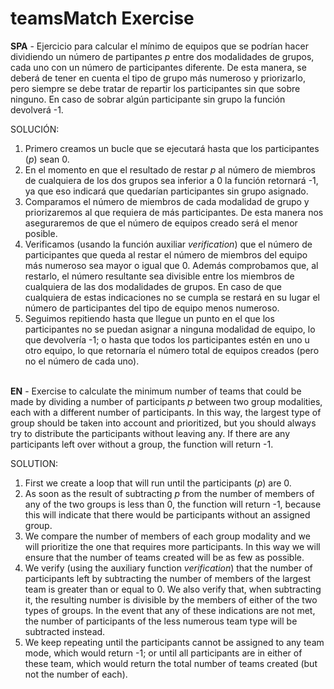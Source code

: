 # teamsMatch Exercise

**SPA** - Ejercicio para calcular el mínimo de equipos que se podrían hacer dividiendo un número de partipantes *p* entre dos modalidades de grupos, cada uno con un número de participantes diferente. De esta manera, se deberá de tener en cuenta el tipo de grupo más numeroso y priorizarlo, pero siempre se debe tratar de repartir los participantes sin que sobre ninguno. En caso de sobrar algún participante sin grupo la función devolverá -1.

SOLUCIÓN:
1. Primero creamos un bucle que se ejecutará hasta que los participantes (*p*) sean 0.
2. En el momento en que el resultado de restar *p* al número de miembros de cualquiera de los dos grupos sea inferior a 0 la función retornará -1, ya que eso indicará que quedarían participantes sin grupo asignado.
3. Comparamos el número de miembros de cada modalidad de grupo y priorizaremos al que requiera de más participantes. De esta manera nos aseguraremos de que el número de equipos creado será el menor posible.
4. Verificamos (usando la función auxiliar *verification*) que el número de participantes que queda al restar el número de miembros del equipo más numeroso sea mayor o igual que 0. Además comprobamos que, al restarlo, el número resultante sea divisible entre los miembros de cualquiera de las dos modalidades de grupos. En caso de que cualquiera de estas indicaciones no se cumpla se restará en su lugar el número de participantes del tipo de equipo menos numeroso.
5. Seguimos repitiendo hasta que llegue un punto en el que los participantes no se puedan asignar a ninguna modalidad de equipo, lo que devolvería -1; o hasta que todos los participantes estén en uno u otro equipo, lo que retornaría el número total de equipos creados (pero no el número de cada uno).
<br><br>

**EN** - Exercise to calculate the minimum number of teams that could be made by dividing a number of participants *p* between two group modalities, each with a different number of participants. In this way, the largest type of group should be taken into account and prioritized, but you should always try to distribute the participants without leaving any. If there are any participants left over without a group, the function will return -1.

SOLUTION:
1. First we create a loop that will run until the participants (*p*) are 0.
2. As soon as the result of subtracting *p* from the number of members of any of the two groups is less than 0, the function will return -1, because this will indicate that there would be participants without an assigned group.
3. We compare the number of members of each group modality and we will prioritize the one that requires more participants. In this way we will ensure that the number of teams created will be as few as possible.
4. We verify (using the auxiliary function *verification*) that the number of participants left by subtracting the number of members of the largest team is greater than or equal to 0. We also verify that, when subtracting it, the resulting number is divisible by the members of either of the two types of groups. In the event that any of these indications are not met, the number of participants of the less numerous team type will be subtracted instead.
5. We keep repeating until the participants cannot be assigned to any team mode, which would return -1; or until all participants are in either of these team, which would return the total number of teams created (but not the number of each).

